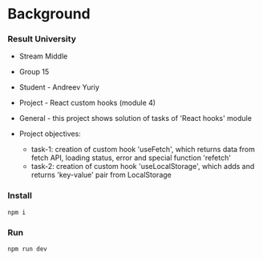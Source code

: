 # Background
### Result University

* Stream Middle
* Group 15
* Student - Andreev Yuriy
* Project - React custom hooks (module 4)

* General - this project shows solution of tasks of 'React hooks' module
* Project objectives:
  * task-1: creation of custom hook 'useFetch', which returns data from fetch API, loading status, error and special function 'refetch'
  * task-2: creation of custom hook 'useLocalStorage', which adds and returns 'key-value' pair from LocalStorage

### Install

```
npm i
```

### Run
```
npm run dev
```
